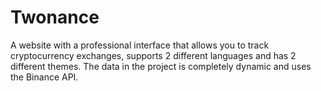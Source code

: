 # Twonance
A website with a professional interface that allows you to track cryptocurrency exchanges, supports 2 different languages ​​and has 2 different themes. The data in the project is completely dynamic and uses the Binance API.
